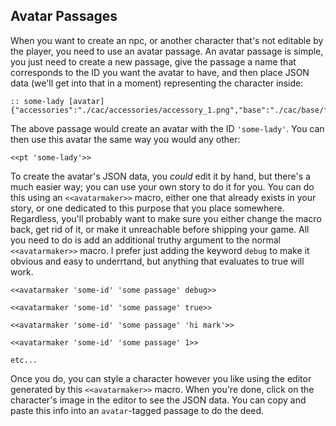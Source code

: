 ## Avatar Passages

When you want to create an npc, or another character that's not editable by the player, you need to use an avatar passage.  An avatar passage is simple, you just need to create a new passage, give the passage a name that corresponds to the ID you want the avatar to have, and then place JSON data (we'll get into that in a moment) representing the character inside:

```
:: some-lady [avatar]
{"accessories":"./cac/accessories/accessory_1.png","base":"./cac/base/f/head_f3.png","beard":"","eyes":"./cac/eyes/f/eye_f5.png","features":"./cac/features/scar_2.png","glasses":"./cac/glasses/eyepatch_1.png","hair":"./cac/hair/f/hair_f1.png","mouths":"./cac/mouths/f/mouth_f1.png","neck":"./cac/neck/necklace_4.png"}
```

The above passage would create an avatar with the ID `'some-lady'`.  You can then use this avatar the same way you would any other:

```
<<pt 'some-lady'>>
```

To create the avatar's JSON data, you *could* edit it by hand, but there's a much easier way; you can use your own story to do it for you.  You can do this using an `<<avatarmaker>>` macro, either one that already exists in your story, or one dedicated to this purpose that you place somewhere.  Regardless, you'll probably want to make sure you either change the macro back, get rid of it, or make it unreachable before shipping your game.  All you need to do is add an additional truthy argument to the normal `<<avatarmaker>>` macro.  I prefer just adding the keyword `debug` to make it obvious and easy to underrtand, but anything that evaluates to true will work.

```
<<avatarmaker 'some-id' 'some passage' debug>>

<<avatarmaker 'some-id' 'some passage' true>>

<<avatarmaker 'some-id' 'some passage' 'hi mark'>>

<<avatarmaker 'some-id' 'some passage' 1>>

etc...
```

Once you do, you can style a character however you like using the editor generated by this `<<avatarmaker>>` macro.  When you're done, click on the character's image in the editor to see the JSON data.  You can copy and paste this info into an `avatar`-tagged passage to do the deed.